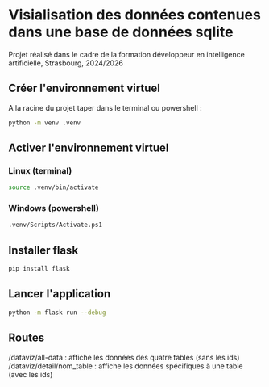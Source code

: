 # Visialisation des données contenues dans une base de données sqlite
Projet réalisé dans le cadre de la formation développeur en intelligence artificielle, Strasbourg, 2024/2026

## Créer l'environnement virtuel
A la racine du projet taper dans le terminal ou powershell :
```bash
python -m venv .venv
```

## Activer l'environnement virtuel
### Linux (terminal)
```bash
source .venv/bin/activate
```
### Windows (powershell)
```bash
.venv/Scripts/Activate.ps1
```

## Installer flask
```bash
pip install flask
```

## Lancer l'application
```bash
python -m flask run --debug
```

## Routes
/dataviz/all-data : affiche les données des quatre tables (sans les ids)  
/dataviz/detail/nom_table : affiche les données spécifiques à une table (avec les ids)
